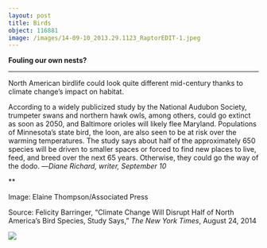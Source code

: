 ```yaml
---
layout: post
title: Birds
object: 116881
image: /images/14-09-10_2013.29.1123_RaptorEDIT-1.jpeg
---
```

**Fouling our own nests?**

****

North American birdlife could look quite different mid-century thanks to climate change’s impact on habitat. 

According to a widely publicized study by the National Audubon Society, trumpeter swans and northern hawk owls, among others, could go extinct as soon as 2050, and Baltimore orioles will likely flee Maryland. Populations of Minnesota’s state bird, the loon, are also seen to be at risk over the warming temperatures. The study says about half of the approximately 650 species will be driven to smaller spaces or forced to find new places to live, feed, and breed over the next 65 years. Otherwise, they could go the way of the dodo.
 —*Diane Richard, writer, September 10*

**

Image: Elaine Thompson/Associated Press

Source: Felicity Barringer, “Climate Change Will Disrupt Half of North America’s Bird Species, Study Says,” *The New York Times*, August 24, 2014

![]({{siteurl.base}}/images/14-09-10_2013.29.1123_RaptorEDIT-1.jpeg)
